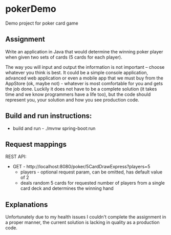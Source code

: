 # pokerDemo
Demo project for poker card game

## Assignment
Write an application in Java that would determine the winning poker player when given two sets of
cards (5 cards for each player).

The way you will input and output the information is not important – choose whatever you think is best.
It could be a simple console application, advanced web application or even a mobile app that we must
buy from the AppStore (ok, maybe not) - whatever is most comfortable for you and gets the job done.
Luckily it does not have to be a complete solution (it takes time and we know programmers have a life
too), but the code should represent you, your solution and how you see production code.

## Build and run instructions:
* build and run - ./mvnw spring-boot:run

## Request mappings
REST API:
* GET - http://localhost:8080/poker/5CardDrawExpress?players=5
  * players - optional request param, can be omitted, has default value of 2
  * deals random 5 cards for requested number of players from a single card deck and determines the winning hand

## Explanations
Unfortunately due to my health issues I couldn't complete the assignment in a proper manner,
the current solution is lacking in quality as a production code.